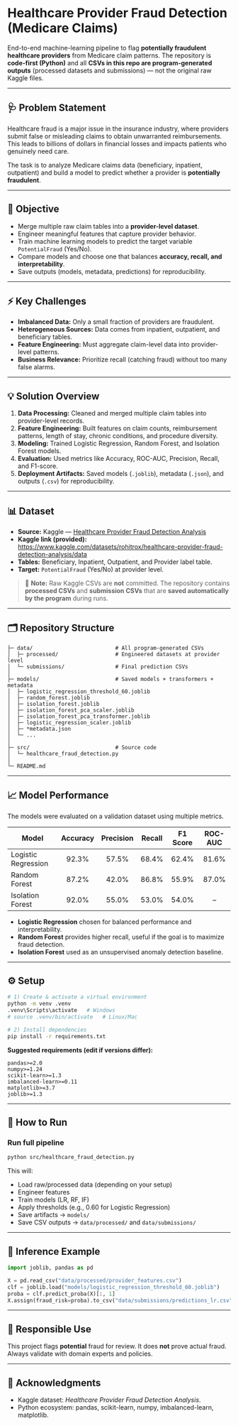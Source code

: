# Healthcare Provider Fraud Detection (Medicare Claims)

End-to-end machine-learning pipeline to flag **potentially fraudulent healthcare providers** from Medicare claim patterns. The repository is **code-first (Python)** and all **CSVs in this repo are program-generated outputs** (processed datasets and submissions) — not the original raw Kaggle files.

---

## 🩺 Problem Statement
Healthcare fraud is a major issue in the insurance industry, where providers submit false or misleading claims to obtain unwarranted reimbursements. This leads to billions of dollars in financial losses and impacts patients who genuinely need care.

The task is to analyze Medicare claims data (beneficiary, inpatient, outpatient) and build a model to predict whether a provider is **potentially fraudulent**.

---

## 🎯 Objective
- Merge multiple raw claim tables into a **provider-level dataset**.
- Engineer meaningful features that capture provider behavior.
- Train machine learning models to predict the target variable `PotentialFraud` (Yes/No).
- Compare models and choose one that balances **accuracy, recall, and interpretability**.
- Save outputs (models, metadata, predictions) for reproducibility.

---

## ⚡ Key Challenges
- **Imbalanced Data:** Only a small fraction of providers are fraudulent.
- **Heterogeneous Sources:** Data comes from inpatient, outpatient, and beneficiary tables.
- **Feature Engineering:** Must aggregate claim-level data into provider-level patterns.
- **Business Relevance:** Prioritize recall (catching fraud) without too many false alarms.

---

## 💡 Solution Overview
1. **Data Processing:** Cleaned and merged multiple claim tables into provider-level records.
2. **Feature Engineering:** Built features on claim counts, reimbursement patterns, length of stay, chronic conditions, and procedure diversity.
3. **Modeling:** Trained Logistic Regression, Random Forest, and Isolation Forest models.
4. **Evaluation:** Used metrics like Accuracy, ROC-AUC, Precision, Recall, and F1-score.
5. **Deployment Artifacts:** Saved models (`.joblib`), metadata (`.json`), and outputs (`.csv`) for reproducibility.

---

## 📊 Dataset
- **Source:** Kaggle — [Healthcare Provider Fraud Detection Analysis](https://www.kaggle.com/datasets/rohitrox/healthcare-provider-fraud-detection-analysis/data)
- **Kaggle link (provided):** https://www.kaggle.com/datasets/rohitrox/healthcare-provider-fraud-detection-analysis/data
- **Tables:** Beneficiary, Inpatient, Outpatient, and Provider label table.
- **Target:** `PotentialFraud` (Yes/No) at provider level.

> 🔎 **Note:** Raw Kaggle CSVs are **not** committed. The repository contains **processed CSVs** and **submission CSVs** that are **saved automatically by the program** during runs.

---

## 🗂️ Repository Structure
```
├─ data/                          # All program-generated CSVs
│  ├─ processed/                  # Engineered datasets at provider level
│  └─ submissions/                # Final prediction CSVs
│
├─ models/                        # Saved models + transformers + metadata
│  ├─ logistic_regression_threshold_60.joblib
│  ├─ random_forest.joblib
│  ├─ isolation_forest.joblib
│  ├─ isolation_forest_pca_scaler.joblib
│  ├─ isolation_forest_pca_transformer.joblib
│  ├─ logistic_regression_scaler.joblib
│  ├─ *metadata.json
│  └─ ...
│
├─ src/                           # Source code
│  └─ healthcare_fraud_detection.py
│
└─ README.md 
```

---

## 📈 Model Performance
The models were evaluated on a validation dataset using multiple metrics.

| Model                | Accuracy | Precision | Recall | F1 Score | ROC-AUC |
|----------------------|:--------:|:---------:|:------:|:--------:|:------:|
| Logistic Regression  | 92.3%    | 57.5%     | 68.4%  | 62.4%    | 81.6%  |
| Random Forest        | 87.2%    | 42.0%     | 86.8%  | 55.9%    | 87.0%  |
| Isolation Forest     | 92.0%    | 55.0%     | 53.0%  | 54.0%    |   –    |

- **Logistic Regression** chosen for balanced performance and interpretability.
- **Random Forest** provides higher recall, useful if the goal is to maximize fraud detection.
- **Isolation Forest** used as an unsupervised anomaly detection baseline.

---

## ⚙️ Setup
```bash
# 1) Create & activate a virtual environment
python -m venv .venv
.venv\Scripts\activate   # Windows
# source .venv/bin/activate   # Linux/Mac

# 2) Install dependencies
pip install -r requirements.txt
```
**Suggested requirements (edit if versions differ):**
```
pandas>=2.0
numpy>=1.24
scikit-learn>=1.3
imbalanced-learn>=0.11
matplotlib>=3.7
joblib>=1.3
```

---

## 🧪 How to Run
### Run full pipeline
```bash
python src/healthcare_fraud_detection.py
```
This will:
- Load raw/processed data (depending on your setup)
- Engineer features
- Train models (LR, RF, IF)
- Apply thresholds (e.g., 0.60 for Logistic Regression)
- Save artifacts → `models/`
- Save CSV outputs → `data/processed/` and `data/submissions/`

---

## 🔮 Inference Example
```python
import joblib, pandas as pd

X = pd.read_csv("data/processed/provider_features.csv")
clf = joblib.load("models/logistic_regression_threshold_60.joblib")
proba = clf.predict_proba(X)[:, 1]
X.assign(fraud_risk=proba).to_csv("data/submissions/predictions_lr.csv", index=False)
```

---

## 🧭 Responsible Use
This project flags **potential** fraud for review. It does **not** prove actual fraud. Always validate with domain experts and policies.

---

## 🙌 Acknowledgments
- Kaggle dataset: *Healthcare Provider Fraud Detection Analysis*.
- Python ecosystem: pandas, scikit-learn, numpy, imbalanced-learn, matplotlib.


